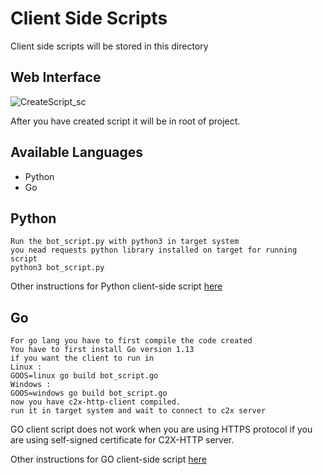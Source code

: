 # Client Side Scripts

Client side scripts will be stored in this directory

Web Interface
----

![CreateScript_sc](https://user-images.githubusercontent.com/61124903/130274826-c88fd4d1-b835-44e7-aac6-874ebcbe88f7.png)

After you have created script it will be in root of project.

Available Languages
----
- Python
- Go

Python
----
    Run the bot_script.py with python3 in target system
    you nead requests python library installed on target for running script
    python3 bot_script.py


Other instructions for Python client-side script [here](https://github.com/nxenon/c2x-http-client-py) 

Go
----
    For go lang you have to first compile the code created
    You have to first install Go version 1.13
    if you want the client to run in
    Linux :
    GOOS=linux go build bot_script.go
    Windows :
    GOOS=windows go build bot_script.go
    now you have c2x-http-client compiled.
    run it in target system and wait to connect to c2x server

GO client script does not work when you are using HTTPS protocol if you are using self-signed certificate for C2X-HTTP server.

Other instructions for GO client-side script [here](https://github.com/nxenon/c2x-http-client-go) 
